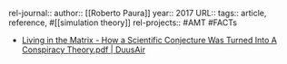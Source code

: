 rel-journal::
author:: [[Roberto Paura]]
year:: 2017
URL::
tags:: article, reference, #[[simulation theory]]
rel-projects:: #AMT #FACTs



- [Living in the Matrix - How a Scientific Conjecture Was Turned Into A Conspiracy Theory.pdf | DuusAir](hook://file/olGXjZ4DP?p=MSBLbm93bGVkZ2UgTGlicmFyaWVzL0FNVCAmIFgtU2NpZW5jZQ==&n=Living%20in%20the%20Matrix%20%2D%20How%20a%20Scientific%20Conjecture%20Was%20Turned%20Into%20A%20Conspiracy%20Theory%20%2D%20P%2Epdf)
